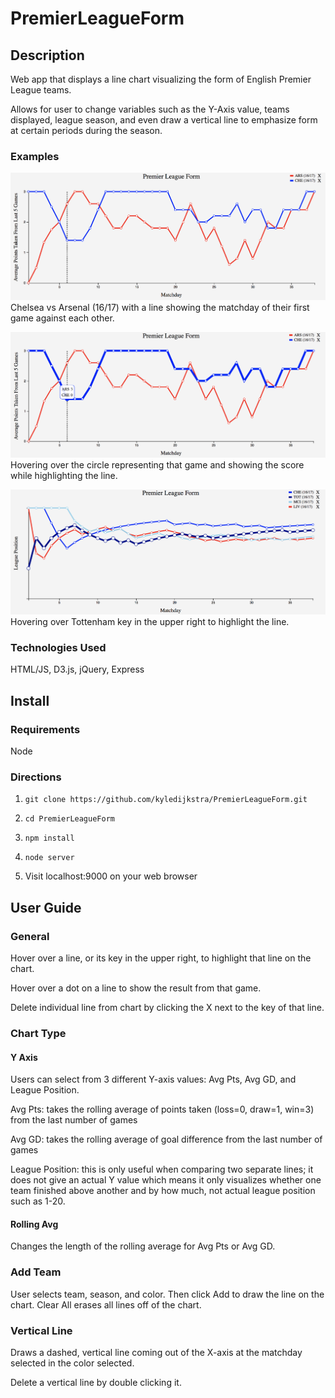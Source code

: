 # PremierLeagueForm

## Description

Web app that displays a line chart visualizing the form of English Premier League teams.

Allows for user to change variables such as the Y-Axis value, teams displayed, league season, and even draw a vertical line to emphasize form at certain periods during the season.

### Examples

![Example](/img/example-1.png)
Chelsea vs Arsenal (16/17) with a line showing the matchday of their first game against each other.

![Example](/img/example-2.png)
Hovering over the circle representing that game and showing the score while highlighting the line.

![Example](/img/example-3.png)
Hovering over Tottenham key in the upper right to highlight the line.

### Technologies Used

HTML/JS, D3.js, jQuery, Express

## Install

### Requirements

Node

### Directions

1. `git clone https://github.com/kyledijkstra/PremierLeagueForm.git`

2. `cd PremierLeagueForm`

3. `npm install`

4. `node server`

5. Visit localhost:9000 on your web browser

## User Guide

### General

Hover over a line, or its key in the upper right, to highlight that line on the chart.

Hover over a dot on a line to show the result from that game.

Delete individual line from chart by clicking the X next to the key of that line.

### Chart Type

#### Y Axis

Users can select from 3 different Y-axis values: Avg Pts, Avg GD, and League Position.

Avg Pts: takes the rolling average of points taken (loss=0, draw=1, win=3) from the last number of games

Avg GD: takes the rolling average of goal difference from the last number of games

League Position: this is only useful when comparing two separate lines; it does not give an actual Y value which means it only visualizes whether one team finished above another and by how much, not actual league position such as 1-20.

#### Rolling Avg

Changes the length of the rolling average for Avg Pts or Avg GD.

### Add Team

User selects team, season, and color. Then click Add to draw the line on the chart. Clear All erases all lines off of the chart.

### Vertical Line

Draws a dashed, vertical line coming out of the X-axis at the matchday selected in the color selected.

Delete a vertical line by double clicking it.
